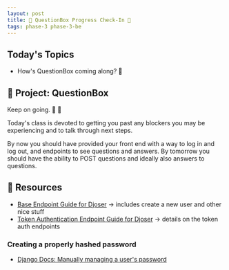 ```yaml
---
layout: post
title: 🐍 QuestionBox Progress Check-In 🐍
tags: phase-3 phase-3-be
---
```


## Today's Topics

- How's QuestionBox coming along? 👀

## 🎯 Project: QuestionBox

Keep on going. 💪 🚀

Today's class is devoted to getting you past any blockers you may be experiencing and to talk through next steps.

By now you should have provided your front end with a way to log in and log out, and endpoints to see questions and answers. By tomorrow you should have the ability to POST questions and ideally also answers to questions.

## 🔖 Resources

- [Base Endpoint Guide for Djoser](https://djoser.readthedocs.io/en/latest/base_endpoints.html) -> includes create a new user and other nice stuff
- [Token Authentication Endpoint Guide for Djoser](https://djoser.readthedocs.io/en/latest/token_endpoints.html) -> details on the token auth endpoints

### Creating a properly hashed password

- [Django Docs: Manually managing a user's password](https://docs.djangoproject.com/en/3.2/topics/auth/passwords/#module-django.contrib.auth.hashers)
